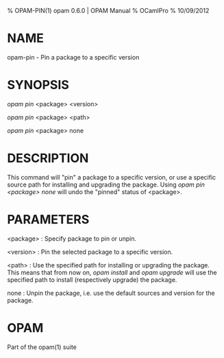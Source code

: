 % OPAM-PIN(1) opam 0.6.0 | OPAM Manual
% OCamlPro
% 10/09/2012

# NAME

opam-pin - Pin a package to a specific version

# SYNOPSIS

*opam pin* \<package\> \<version\>

*opam pin* \<package\> \<path\>

*opam pin* \<package\> none

# DESCRIPTION

This command will "pin" a package to a specific version, or use a
specific source path for installing and upgrading the package. Using
*opam pin \<package\> none* will undo the "pinned" status of
\<package\>.

# PARAMETERS

\<package\>
:   Specify package to pin or unpin.

\<version\>
:   Pin the selected package to a specific version.

\<path\>
:   Use the specified path for installing or upgrading the package. This
    means that from now on, *opam install* and *opam upgrade* will use the
    specified path to install (respectively upgrade) the package.

none
:   Unpin the package, i.e. use the default sources and version for the
    package.

# OPAM

Part of the opam(1) suite
